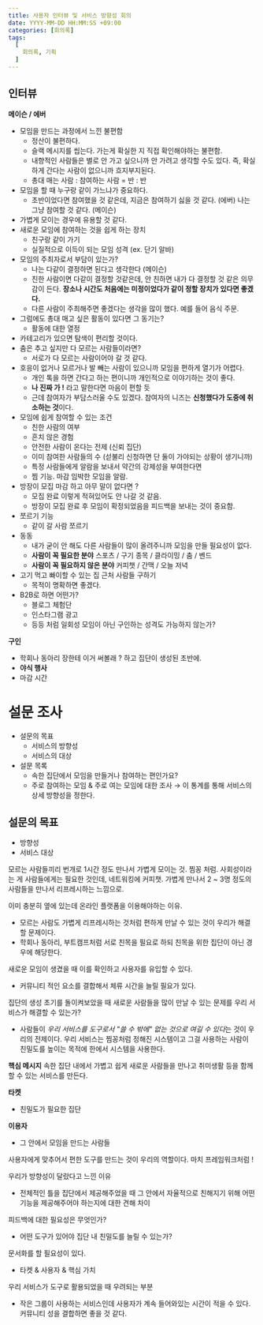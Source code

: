 ```yaml
---
title: 사용자 인터뷰 및 서비스 방향성 회의
date: YYYY-MM-DD HH:MM:SS +09:00
categories: [회의록]
tags:
  [
    회의록, 기획
  ]
---
```


## 인터뷰

**메이슨 / 에버**

- 모임을 만드는 과정에서 느낀 불편함
  - 정산이 불편하다.
  - 슬랙 메시지를 씹는다. 가는게 확실한 지 직접 확인해야하는 불편함.
  - 내향적인 사람들은 별로 안 가고 싶으니까 안 가려고 생각할 수도 있다. 즉, 확실하게 간다는 사람이 없으니까 흐지부지된다.
  - 총대 매는 사람 : 참여하는 사람 = 반 : 반
- 모임을 할 때 누구랑 같이 가느냐가 중요하다.
  - 초반이었다면 참여했을 것 같은데, 지금은 참여하기 싫을 것 같다. (에버) 나는 그냥 참여할 것 같다. (메이슨)
- 가볍게 모이는 경우에 유용할 것 같다.
- 새로운 모임에 참여하는 것을 쉽게 하는 장치
  - 친구랑 같이 가기
  - 실질적으로 이득이 되는 모임 성격 (ex. 단기 알바)
- 모임의 주최자로서 부담이 있는가?
  - 나는 다같이 결정하면 된다고 생각한다 (메이슨)
  - 친한 사람이면 다같이 결정할 것같은데, 안 친하면 내가 다 결정할 것 같은 의무감이 든다. **장소나 시간도 처음에는 미정이었다가 같이 정할 장치가 있다면 좋겠다.**
  - 다른 사람이 주최해주면 좋겠다는 생각을 많이 했다. 예를 들어 음식 주문.
- 그럼에도 총대 매고 싶은 활동이 있다면 그 동기는?
  - 활동에 대한 열정
- 카테고리가 있으면 탐색이 편리할 것이다.
- 춤은 추고 싶지만 다 모르는 사람들이라면?
  - 서로가 다 모르는 사람이어야 갈 것 같다.
- 호응이 없거나 모르거나 발 빼는 사람이 있으니까 모임을 편하게 열기가 어렵다.
  - 개인 톡을 하면 간다고 하는 편이니까 개인적으로 이야기하는 것이 좋다.
  - **나 진짜 가 !** 라고 말한다면 마음이 편할 듯
  - 근데 참여자가 부담스러울 수도 있겠다. 참여자의 니즈는 **신청했다가 도중에 취소하는 것**이다.
- 모임에 쉽게 참여할 수 있는 조건
  - 친한 사람의 여부
  - 흔치 않은 경험
  - 안전한 사람이 온다는 전제 (신뢰 집단)
  - 이미 참여한 사람들의 수 (섣불리 신청하면 단 둘이 가야되는 상황이 생기니까)
  - 특정 사람들에게 알람을 보내서 약간의 강제성을 부여한다면
  - 찜 기능. 마감 임박한 모임을 알람.
- 방장이 모집 마감 하고 아무 말이 없다면 ?
  - 모집 완료 이렇게 적혀있어도 안 나갈 것 같음.
  - 방장이 모집 완료 후 모임이 확정되었음을 피드백을 보내는 것이 중요함.
- 쪼르기 기능
  - 같이 갈 사람 쪼르기
- 동동
  - 내가 굳이 안 해도 다른 사람들이 많이 올려주니까 모임을 만들 필요성이 없다.
  - **사람이 꼭 필요한 분야**  스포츠 / 구기 종목 / 클라이밍 / 춤 / 벤드
  - **사람이 꼭 필요하지 않은 분야** 커피챗 / 간맥 / 오늘 저녁
- 고기 먹고 빠이할 수 있는 집 근처 사람들 구하기
  - 목적이 명확하면 좋겠다.
- B2B로 하면 어떤가?
  - 블로그 체험단
  - 인스타그램 광고
  - 등등 처럼 일회성 모임이 아닌 구인하는 성격도 가능하지 않는가?

**구인**

- 학회나 동아리 장한테 이거 써볼래 ? 하고 집단이 생성된 초반에.
- **야식 행사**
- 마감 시간

# 설문 조사

- 설문의 목표
  - 서비스의 방향성
  - 서비스의 대상
- 설문 목록
  - 속한 집단에서 모임을 만들거나 참여하는 편인가요?
  - 주로 참여하는 모임 & 주로 여는 모임에 대한 조사 → 이 통계를 통해 서비스의 상세 방향성을 정한다.

## 설문의 목표

- 방향성
- 서비스 대상

모르는 사람들끼리 번개로 1시간 정도 만나서 가볍게 모이는 것.
찜꽁 처럼. 사회성이라는 게 사람들에게는 필요한 것인데, 네트워킹에
커피챗. 가볍게 만나서 2 ~ 3명 정도의 사람들을 만나서 리프레시하는 느낌으로.

이미 충분히 옆에 있는데 온라인 플랫폼을 이용해야하는 이유.

- 모르는 사람도 가볍게 리프레시하는 것처럼 편하게 만날 수 있는 것이 우리가 해결할 문제이다.
- 학회나 동아리, 부트캠프처럼 서로 친목을 필요로 하되 친목을 위한 집단이 아닌 경우에 해당한다.

새로운 모임이 생겼을 때 이를 확인하고 사용자를 유입할 수 있다.

- 커뮤니티 적인 요소를 결합해서 체류 시간을 늘릴 필요가 있다.

집단의 생성 초기를 돌이켜보았을 때 새로운 사람들을 많이 만날 수 있는 문제를 우리 서비스가 해결할 수 있는가?

- 사람들이 *우리 서비스를 도구로서 "쓸 수 밖에" 없는 것으로 여길 수 있다*는 것이 우리의 전제이다. 우리 서비스는 찜꽁처럼 정해진 시스템이고 그걸 사용하는 사람이 친밀도를 높이는 목적에 한에서 시스템을 사용한다.

**핵심 메시지**
속한 집단 내에서 가볍고 쉽게 새로운 사람들을 만나고 취미생활 등을 함께 할 수 있는 서비스를 만든다.

**타켓**

- 친밀도가 필요한 집단

**이용자**

- 그 안에서 모임을 만드는 사람들

사용자에게 맞추어서 편한 도구를 만드는 것이 우리의 역할이다. 마치 프레임워크처럼 !

우리가 방향성이 달랐다고 느낀 이유

- 전체적인 틀을 집단에서 제공해주었을 때 그 안에서 자율적으로 친해지기 위해 어떤 기능을 제공해주어야 하는지에 대한 견해 차이

피드백에 대한 필요성은 무엇인가?

- 어떤 도구가 있어야 집단 내 친밀도를 늘릴 수 있는가?

문서화를 할 필요성이 있다.

- 타켓 & 사용자 & 핵심 가치

우리 서비스가 도구로 활용되었을 때 우려되는 부분

- 작은 그룹이 사용하는 서비스인데 사용자가 계속 들어와있는 시간이 적을 수 있다. 커뮤니티 성을 결합하면 좋을 것 같다.
